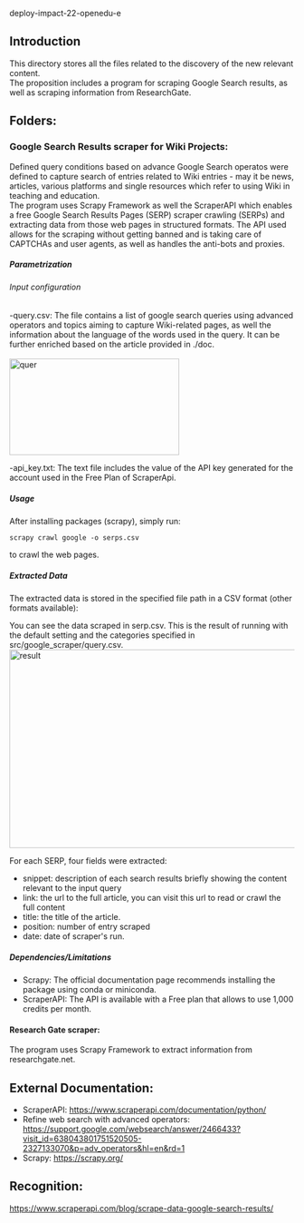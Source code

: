 deploy-impact-22-openedu-e

## Introduction
This directory stores all the files related to the discovery of the new relevant content. </br>
The proposition includes a program for scraping Google Search results, as well as scraping information from ResearchGate.

## Folders: 
### Google Search Results scraper for Wiki Projects: 
Defined query conditions based on advance Google Search operatos were defined to capture search of entries related to Wiki entries - may it be news, articles, various platforms and single resources which refer to using Wiki in teaching and education.  
The program uses Scrapy Framework as well the ScraperAPI which enables a free Google Search Results Pages (SERP) scraper crawling (SERPs) and extracting data from those web pages in structured formats. 
The API used allows for the scraping without getting banned and is taking care of CAPTCHAs and user agents, as well as handles the anti-bots and proxies. 

##### Parametrization
###### Input configuration
-query.csv: The file contains a list of google search queries using advanced operators and topics aiming to capture Wiki-related pages, as well the information about the language of the words used in the query. It can be further enriched based on the article provided in ./doc. </br></br>
<img src="https://user-images.githubusercontent.com/37207832/202822524-07879f14-164e-4d64-b638-be8bc5b39308.png" alt="quer" width="300" height="170"></br>

-api_key.txt: The text file includes the value of the API key generated for the account used in the Free Plan of ScraperApi.

##### Usage
After installing packages (scrapy), simply run:
```
scrapy crawl google -o serps.csv 
```
to crawl the web pages.

##### Extracted Data
The extracted data is stored in the specified file path in a CSV format (other formats available): 

You can see the data scraped in serp.csv. This is the result of running with the default setting and the categories specified in src/google_scraper/query.csv. </br>
<img src="https://user-images.githubusercontent.com/37207832/202823365-03d35cec-7917-4f97-8de3-750ffc72d543.png" alt="result" width="700" height="350">

For each SERP, four fields were extracted:
- snippet: description of each search results briefly showing the content relevant to the input query
- link: the url to the full article, you can visit this url to read or crawl the full content
- title: the title of the article.
- position: number of entry scraped
- date: date of scraper's run.


##### Dependencies/Limitations
- Scrapy: The official documentation page recommends installing the package using conda or miniconda.
- ScraperAPI: The API is available with a Free plan that allows to use 1,000 credits per month.


#### Research Gate scraper: 
The program uses Scrapy Framework to extract information from researchgate.net.


## External Documentation: 
- ScraperAPI: https://www.scraperapi.com/documentation/python/ 
- Refine web search with advanced operators: https://support.google.com/websearch/answer/2466433?visit_id=638043801751520505-2327133070&p=adv_operators&hl=en&rd=1
- Scrapy: https://scrapy.org/

## Recognition: 
https://www.scraperapi.com/blog/scrape-data-google-search-results/
